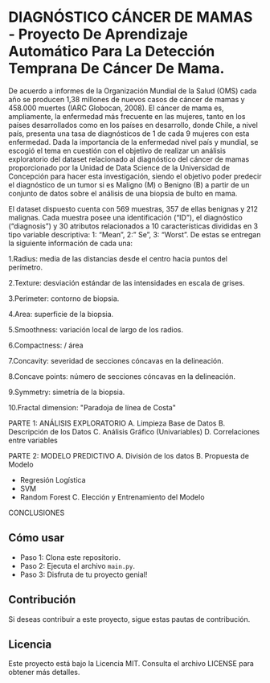 # DIAGNÓSTICO CÁNCER DE MAMAS - Proyecto De Aprendizaje Automático Para La Detección Temprana De Cáncer De Mama.

De acuerdo a informes de la Organización Mundial de la Salud (OMS) cada año se producen 1,38 millones de nuevos casos de cáncer de mamas y 458.000 muertes (IARC Globocan, 2008). El cáncer de mama es, ampliamente, la enfermedad más frecuente en las mujeres, tanto en los países desarrollados como en los países en desarrollo, donde Chile, a nivel país, presenta una tasa de diagnósticos de 1 de cada 9 mujeres con esta enfermedad. 
Dada la importancia de la enfermedad nivel país y mundial, se escogió el tema en cuestión con el objetivo de realizar un análisis exploratorio del dataset relacionado al diagnóstico del cáncer de mamas proporcionado por la Unidad de Data Science de la Universidad de Concepción para hacer esta investigación, siendo el objetivo poder predecir el diagnóstico de un tumor si es Maligno (M) o Benigno (B) a partir de un conjunto de datos sobre el análisis de una biopsia de bulto en mama. 

El dataset dispuesto cuenta con 569 muestras, 357 de ellas benignas y 212 malignas.
Cada muestra posee una identificación (“ID”), el diagnóstico (“diagnosis”) y 30 atributos relacionados a 10 características divididas en 3 tipo variable descriptiva:
1: “Mean”, 2:” Se”, 3: “Worst”. De estas se entregan la siguiente información de cada una:


1.Radius: media de las distancias desde el centro hacia puntos del perímetro.

2.Texture: desviación estándar de las intensidades en escala de grises.

3.Perimeter: contorno de biopsia.

4.Area: superficie de la biopsia.

5.Smoothness: variación local de largo de los radios.

6.Compactness:  / área 

7.Concavity: severidad de secciones cóncavas en la delineación.

8.Concave points: número de secciones cóncavas en la delineación.

9.Symmetry: simetría de la biopsia. 

10.Fractal dimension: "Paradoja de línea de Costa" 

PARTE 1: ANÁLISIS EXPLORATORIO
A.	Limpieza Base de Datos
B.	Descripción de los Datos
C.	Análisis Gráfico (Univariables)
D.	Correlaciones entre variables

PARTE 2: MODELO PREDICTIVO
A.	División de los datos
B.	Propuesta de Modelo
  - Regresión Logística
  - SVM
  - Random Forest
C.	Elección y Entrenamiento del Modelo

CONCLUSIONES





## Cómo usar

- Paso 1: Clona este repositorio.
- Paso 2: Ejecuta el archivo `main.py`.
- Paso 3: Disfruta de tu proyecto genial!

## Contribución

Si deseas contribuir a este proyecto, sigue estas pautas de contribución.

## Licencia

Este proyecto está bajo la Licencia MIT. Consulta el archivo LICENSE para obtener más detalles.
